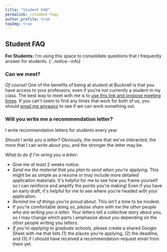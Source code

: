 ```yaml
---
title: "Student FAQ"
permalink: /student-faq/
author_profile: true
topImg: true
---
```


## Student FAQ

**For Students:** I'm using this space to consolidate questions that I frequently answer for students. 
{: .notice--info}


### Can we meet? 
_Of course!_ One of the benefits of being at student at Bucknell is that you have access to your professors, even if you're not currently a student in my class. The best way to meet with me is to [use this link and propose meeting times](https://go.oncehub.com//EvanMPeck). If you can't seem to find any times that work for both of us, you should [email me anyways](mailto:evan.peck@bucknell.edu) to see if we can work something out. 


### Will you write me a recommendation letter?
I write recommendation letters for students every year. 

_Should I write you a letter?_ Obviously, the more that we've interacted, the more that I can write about you, and the stronger the letter may be. 

_What to do if I'm wring you a letter:_
- Give me _at least_ 2 weeks notice. 
- _Send me the material that you plan to send when you're applying._ This might be as simple as a resume or may include more detailed application materials. It's helpful for me to see how you frame yourself so I can reinforce and amplify the points you're making! Even if you have an early draft, it's helpful for me to see where you're headed with your application.  
- _Remind me of things you're proud about_. This isn't a time to be modest. 
- If you're comfortable doing so, _please share with me the other people who are writing you a letter_. Your letters tell a collective story about you, so I may change which parts I emphasize about you depending on the other people writing you letters. 
- _If you're applying to graduate schools_, please create a shared Google Sheet with me that lists (1) the places you're applying, (2) the deadline, and (3) if I should have received a recommendation-request email from them yet. 
